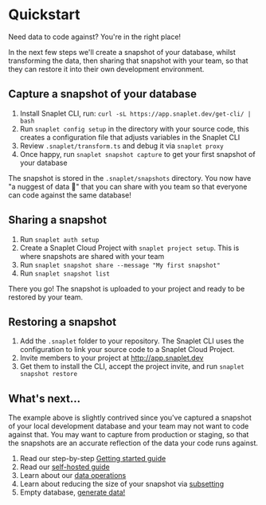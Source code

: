 # Quickstart

Need data to code against? You're in the right place!

In the next few steps we'll create a snapshot of your database, whilst transforming the data, then sharing that snapshot with your team, so that they can restore it into their own development environment.

## Capture a snapshot of your database

1. Install Snaplet CLI, run: `curl -sL https://app.snaplet.dev/get-cli/ | bash`
2. Run `snaplet config setup` in the directory with your source code, this creates a configuration file that adjusts variables in the Snaplet CLI
3. Review `.snaplet/transform.ts` and debug it via `snaplet proxy`
4. Once happy, run `snaplet snapshot capture` to get your first snapshot of your database

The snapshot is stored in the `.snaplet/snapshots` directory.
You now have "a nuggest of data 🐥" that you can share with you team so that everyone can code against the same database!

## Sharing a snapshot

1. Run `snaplet auth setup`
2. Create a Snaplet Cloud Project with `snaplet project setup`. This is where snapshots are shared with your team
3. Run `snaplet snapshot share --message "My first snapshot"`
4. Run `snaplet snapshot list`

There you go! The snapshot is uploaded to your project and ready to be restored by your team.

## Restoring a snapshot

1. Add the `.snaplet` folder to your repository. The Snaplet CLI uses the configuration to link your source code to a Snaplet Cloud Project.
2. Invite members to your project at http://app.snaplet.dev
3. Get them to install the CLI, accept the project invite, and run `snaplet snapshot restore`

## What's next...

The example above is slightly contrived since you've captured a snapshot of your local development database and your team may not want to code against that.
You may want to capture from production or staging, so that the snapshots are an accurate reflection of the data your code runs against.

1. Read our step-by-step [Getting started guide](/getting-started/start-here/)
2. Read our [self-hosted guide](/guides/self-hosting/)
3. Learn about our [data operations](/references/data-operations/overview)
4. Learn about reducing the size of your snapshot via [subsetting](/references/data-operations/reduce)
5. Empty database, [generate data!](/references/data-operations/generate)
